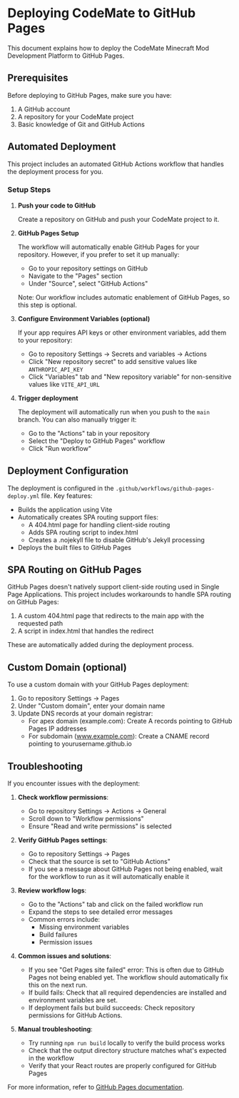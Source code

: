 # Deploying CodeMate to GitHub Pages

This document explains how to deploy the CodeMate Minecraft Mod Development Platform to GitHub Pages.

## Prerequisites

Before deploying to GitHub Pages, make sure you have:

1. A GitHub account
2. A repository for your CodeMate project
3. Basic knowledge of Git and GitHub Actions

## Automated Deployment

This project includes an automated GitHub Actions workflow that handles the deployment process for you.

### Setup Steps

1. **Push your code to GitHub**
   
   Create a repository on GitHub and push your CodeMate project to it.

2. **GitHub Pages Setup**
   
   The workflow will automatically enable GitHub Pages for your repository. However, if you prefer to set it up manually:
   
   - Go to your repository settings on GitHub
   - Navigate to the "Pages" section
   - Under "Source", select "GitHub Actions"
   
   Note: Our workflow includes automatic enablement of GitHub Pages, so this step is optional.

3. **Configure Environment Variables (optional)**
   
   If your app requires API keys or other environment variables, add them to your repository:
   
   - Go to repository Settings → Secrets and variables → Actions
   - Click "New repository secret" to add sensitive values like `ANTHROPIC_API_KEY`
   - Click "Variables" tab and "New repository variable" for non-sensitive values like `VITE_API_URL`

4. **Trigger deployment**
   
   The deployment will automatically run when you push to the `main` branch. 
   You can also manually trigger it:
   
   - Go to the "Actions" tab in your repository
   - Select the "Deploy to GitHub Pages" workflow
   - Click "Run workflow"

## Deployment Configuration

The deployment is configured in the `.github/workflows/github-pages-deploy.yml` file. Key features:

- Builds the application using Vite
- Automatically creates SPA routing support files:
  - A 404.html page for handling client-side routing
  - Adds SPA routing script to index.html
  - Creates a .nojekyll file to disable GitHub's Jekyll processing
- Deploys the built files to GitHub Pages

## SPA Routing on GitHub Pages

GitHub Pages doesn't natively support client-side routing used in Single Page Applications. 
This project includes workarounds to handle SPA routing on GitHub Pages:

1. A custom 404.html page that redirects to the main app with the requested path
2. A script in index.html that handles the redirect

These are automatically added during the deployment process.

## Custom Domain (optional)

To use a custom domain with your GitHub Pages deployment:

1. Go to repository Settings → Pages
2. Under "Custom domain", enter your domain name
3. Update DNS records at your domain registrar:
   - For apex domain (example.com): Create A records pointing to GitHub Pages IP addresses
   - For subdomain (www.example.com): Create a CNAME record pointing to yourusername.github.io

## Troubleshooting

If you encounter issues with the deployment:

1. **Check workflow permissions**:
   - Go to repository Settings → Actions → General
   - Scroll down to "Workflow permissions"
   - Ensure "Read and write permissions" is selected

2. **Verify GitHub Pages settings**:
   - Go to repository Settings → Pages
   - Check that the source is set to "GitHub Actions"
   - If you see a message about GitHub Pages not being enabled, wait for the workflow to run as it will automatically enable it

3. **Review workflow logs**:
   - Go to the "Actions" tab and click on the failed workflow run
   - Expand the steps to see detailed error messages
   - Common errors include:
     - Missing environment variables
     - Build failures
     - Permission issues

4. **Common issues and solutions**:
   - If you see "Get Pages site failed" error: This is often due to GitHub Pages not being enabled yet. The workflow should automatically fix this on the next run.
   - If build fails: Check that all required dependencies are installed and environment variables are set.
   - If deployment fails but build succeeds: Check repository permissions for GitHub Actions.

5. **Manual troubleshooting**:
   - Try running `npm run build` locally to verify the build process works
   - Check that the output directory structure matches what's expected in the workflow
   - Verify that your React routes are properly configured for GitHub Pages

For more information, refer to [GitHub Pages documentation](https://docs.github.com/en/pages).
